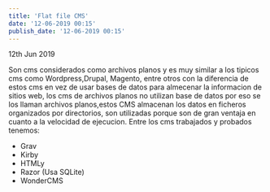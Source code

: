 ```yaml
---
title: 'Flat file CMS'
date: '12-06-2019 00:15'
publish_date: '12-06-2019 00:15'
---
```


<p><time class="dt-published" datetime="2019-06-12T20:20:26-08:00">
<i class="fa fa-calendar"></i> 12th Jun 2019
</time></p>




Son cms considerados como archivos planos y es muy similar a los tipicos cms como Wordpress,Drupal, Magento, entre otros con la diferencia de estos cms en vez de usar bases de datos para almecenar la informacion de sitios web, los cms de archivos planos no utilizan base de datos por eso se los llaman archivos planos,estos CMS almacenan los datos en ficheros organizados por directorios, son utilizadas porque son de gran ventaja en cuanto a la velocidad de ejecucion.
Entre los cms trabajados y probados tenemos:
* Grav
* Kirby
* HTMLy
* Razor (Usa SQLite)
* WonderCMS

